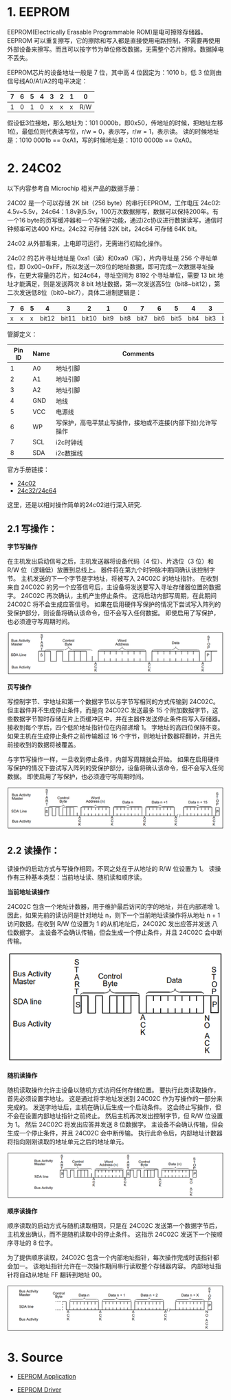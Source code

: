 
# 1. EEPROM

EEPROM(Electrically Erasable Programmable ROM)是电可擦除存储器。EEPROM 可以重复擦写，它的擦除和写入都是直接使用电路控制，不需要再使用外部设备来擦写。而且可以按字节为单位修改数据，无需整个芯片擦除。数据掉电不丢失。

EEPROM芯片的设备地址一般是 7 位，其中高 4 位固定为：1010 b，低 3 位则由信号线A0/A1/A2的电平决定：

| 7 | 6 | 5 | 4 | 3 | 2 | 1 | 0   |
| - | - | - | - | - | - | - | --- |
| 1 | 0 | 1 | 0 | x | x | x | R/W |

假设低3位接地，那么地址为：101 0000b，即0x50，传地址的时候，把地址左移1位，最低位则代表读写位，r/w = 0，表示写，r/w = 1，表示读。
读的时候地址是：1010 0001b == 0xA1，写的时候地址是：1010 0000b == 0xA0。


# 2. 24C02

以下内容参考自 Microchip 相关产品的数据手册：

24C02 是一个可以存储 2K bit（256 byte）的串行EEPROM，工作电压 24c02: 4.5v~5.5v，24c64：1.8v到5.5v，100万次数据擦写，数据可以保持200年。有一个16 byte的页写缓冲器和一个写保护功能，通过i2c协议进行数据读写，通信时钟频率可达400 KHz。24c32 可存储 32K bit，24c64 可存储 64K bit。

24c02 从外部看来，上电即可运行，无需进行初始化操作。

24c02 的芯片寻址地址是 0xa1（读）和0xa0（写），片内寻址是 256 个寻址单位，即 0x00~0xFF，所以发送一次8位的地址数据，即可完成一次数据寻址操作，在更大容量的芯片，如24c64，寻址空间为 8192 个寻址单位，需要 13 bit 地址才能满足，则是发送两次 8 bit 地址数据，第一次发送高5位（bit8~bit12），第二次发送低8位（bit0~bit7），具体二进制逻辑是：

| 7    | 6    | 5    | 4    | 3    | 2    | 1    | 0    | 7    | 6    | 5    | 4    | 3    | 2    | 1    | 0    |
| ---- | ---- | ---- | ---- | ---- | ---- | ---- | ---- | ---- | ---- | ---- | ---- | ---- | ---- | ---- | ---- |
| x    | x    | x    | bit12| bit11| bit10| bit9 | bit8 | bit7 | bit6 | bit5 | bit4 | bit3 | bit2 | bit1 | bit0 |

管脚定义：

| Pin ID | Name    | Comments                                              |
| ------ | ------- | ----------------------------------------------------- |
| 1      | A0      | 地址引脚                                               |
| 2      | A1      | 地址引脚                                               |
| 3      | A2      | 地址引脚                                               |
| 4      | GND     | 地线                                                   |
| 5      | VCC     | 电源线                                                 |
| 6      | WP      | 写保护，高电平禁止写操作，接地或不连接(内部下拉)允许写操作  |
| 7      | SCL     | i2c时钟线                                              |
| 8      | SDA     | i2c数据线                                              |

官方手册链接：

- [24c02](https://ww1.microchip.com/downloads/en/DeviceDoc/21202J.pdf)
- [24c32/24c64](https://ww1.microchip.com/downloads/en/DeviceDoc/doc0336.pdf)

这里，还是以相对操作简单的24c02进行深入研究.


## 2.1 写操作：

**字节写操作**

在主机发出启动信号之后，主机发送器将设备代码（4 位）、片选位（3 位）和 R/W 位（逻辑低）放置到总线上。 器件将在第九个时钟脉冲期间确认该控制字节。 主机发送的下一个字节是字地址，将被写入 24C02C 的地址指针。
在收到来自 24C02C 的另一个应答信号后，主设备将发送要写入寻址存储器位置的数据字。 24C02C 再次确认，主机产生停止条件。 这将启动内部写周期，在此期间 24C02C 将不会生成应答信号。 如果在启用硬件写保护的情况下尝试写入阵列的受保护部分，则设备将确认该命令，但不会写入任何数据。 即使启用了写保护，也必须遵守写周期时间。

![byte write](res/eeprom_p1.png)

**页写操作**

写控制字节、字地址和第一个数据字节以与字节写相同的方式传输到 24C02C。 但主器件并不生成停止条件，而是向 24C02C 发送最多 15 个附加数据字节，这些数据字节暂时存储在片上页缓冲区中，并在主器件发送停止条件后写入存储器。 接收到每个字后，四个低阶地址指针位在内部递增 1。 字地址的高四位保持不变。 如果主机在生成停止条件之前传输超过 16 个字节，则地址计数器将翻转，并且先前接收到的数据将被覆盖。

与字节写操作一样，一旦收到停止条件，内部写周期就会开始。 如果在启用硬件写保护的情况下尝试写入阵列的受保护部分，设备将确认该命令，但不会写入任何数据。 即使启用了写保护，也必须遵守写周期时间。

![page write](res/eeprom_p2.png)


## 2.2 读操作：

读操作的启动方式与写操作相同，不同之处在于从地址的 R/W 位设置为 1。 读操作有三种基本类型：当前地址读、随机读和顺序读。

**当前地址读操作**

24C02C 包含一个地址计数器，用于维护最后访问的字的地址，并在内部递增 1。 因此，如果先前的读访问是针对地址 n，则下一个当前地址读操作将从地址 n + 1 访问数据。在收到 R/W 位设置为 1 的从机地址后，24C02C 发出应答并发送 八位数据字。 主设备不会确认传输，但会生成一个停止条件，并且 24C02C 会中断传输。

![current address read](res/eeprom_p3.png)

**随机读操作**

随机读取操作允许主设备以随机方式访问任何存储位置。 要执行此类读取操作，首先必须设置字地址。 这是通过将字地址发送到 24C02C 作为写操作的一部分来完成的。 发送字地址后，主机在确认后生成一个启动条件。 这会终止写操作，但不会在设置内部地址指针之前终止。 然后主机再次发出控制字节，但 R/W 位设置为 1。 然后 24C02C 将发出应答并发送 8 位数据字。 主设备不会确认传输，但会生成一个停止条件，并且 24C02C 会中断传输。 执行此命令后，内部地址计数器将指向刚刚读取的地址单元之后的地址单元。

![random read](res/eeprom_p4.png)

**顺序读操作**

顺序读取的启动方式与随机读取相同，只是在 24C02C 发送第一个数据字节后，主机发出确认，而不是随机读取中的停止条件。 这指示 24C02C 发送下一个按顺序寻址的 8 位字。

为了提供顺序读取，24C02C 包含一个内部地址指针，每次操作完成时该指针都会加一。 该地址指针允许在一次操作期间串行读取整个存储器内容。 内部地址指针将自动从地址 FF 翻转到地址 00。

![sequential read](res/eeprom_p5.png)


# 3. Source

- [EEPROM Application](i2c_eeprom_src.md#1-eeprom-application)

- [EEPROM Driver](i2c_eeprom_src.md#2-eeprom-driver)
